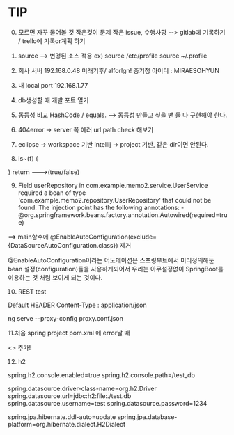 # TIP

0. 모르면 자꾸 물어볼 것 
    작은것이 문제
    작은 issue, 수행사항 --> gitlab에 기록하기 / trello에 기록or계획 하기 

1. source --> 변경된 소스 적용
    ex) source /etc/profile
            source ~/.profile
2. 회사 서버
192.168.0.48
미래기후/ alforlgn!
중기청 아이디 :  MIRAESOHYUN

3. 내 local port 
192.168.1.77

4. db생성할 때 개발 포트 열기 

5. 동등성 비교
HashCode / equals.
--> 동등성 만들고 싶을 땐 둘 다 구현해야 한다. 

6. 404error -> server 쪽 에러
   url path check 해보기 

7. eclipse -> workspace 기반 
    intellij -> project 기반, 같은 dir이면 안된다.

8. is~(f) {  
  
} return --->(true/false)

9. Field userRepository in com.example.memo2.service.UserService required a bean of type 'com.example.memo2.repository.UserRepository' 
that could not be found. The injection point has the following annotations: - @org.springframework.beans.factory.annotation.Autowired(required=true)

==> main함수에  @EnableAutoConfiguration(exclude={DataSourceAutoConfiguration.class})      제거 

 @EnableAutoConfiguration이라는 어노테이션은 스프링부트에서 미리정의해둔 bean 설정(configuration)들을 사용하게되어서 우리는 아무설정없이 SpringBoot를 이용하는 것 처럼 보이게 되는 것이다.

10. REST test

Default HEADER 
Content-Type : application/json

ng serve --proxy-config proxy.conf.json


11.처음 spring project pom.xml  에 error날 때

<>  추가!


12. h2

spring.h2.console.enabled=true
spring.h2.console.path=/test_db

spring.datasource.driver-class-name=org.h2.Driver
spring.datasource.url=jdbc:h2:file:./test.db 
spring.datasource.username=test
spring.datasource.password=1234

spring.jpa.hibernate.ddl-auto=update
spring.jpa.database-platform=org.hibernate.dialect.H2Dialect
